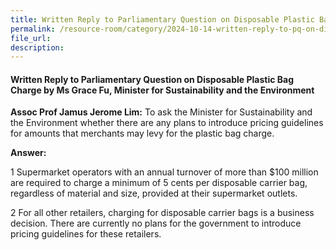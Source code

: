 ```yaml
---
title: Written Reply to Parliamentary Question on Disposable Plastic Bag Charge
permalink: /resource-room/category/2024-10-14-written-reply-to-pq-on-disposable-plastic-bag-charge
file_url:
description:
---
```

  
#### Written Reply to Parliamentary Question on Disposable Plastic Bag Charge by Ms Grace Fu, Minister for Sustainability and the Environment

**Assoc Prof Jamus Jerome Lim:** To ask the Minister for Sustainability and the Environment whether there are any plans to introduce pricing guidelines for amounts that merchants may levy for the plastic bag charge.  

**Answer:**

1 Supermarket operators with an annual turnover of more than $100 million are required to charge a minimum of 5 cents per disposable carrier bag, regardless of material and size, provided at their supermarket outlets.  
  
2 For all other retailers, charging for disposable carrier bags is a business decision. There are currently no plans for the government to introduce pricing guidelines for these retailers.  
